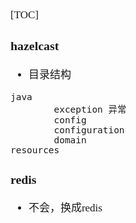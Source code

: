 <span  style="font-family: Simsun,serif; font-size: 17px; ">

[TOC]

### hazelcast

- 目录结构
~~~
java
        exception 异常
        config
        configuration
        domain
resources
~~~

### redis

- 不会，换成redis

</span>